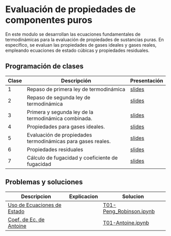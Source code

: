 # Evaluación de propiedades de componentes puros

En este modulo se desarrollan las ecuaciones fundamentales de termodinámicas para la evaluación de propiedades de sustancias puras. En específico, se evaluan las propiedades de gases ideales y gases reales, empleando ecuaciones de estado cúbicas y propiedades residuales.

## Programación de clases

Clase|Descripción|Presentación
------|------------|------------
 1 | Repaso de primera ley de termodinámica | [slides](https://goo.gl/QvMnH9) 
 2 | Repaso de segunda ley de termodinámica | [slides](https://goo.gl/6eW9M2) 
 3 | Primera y segunda ley de la termodinámica combinada. | [slides](https://goo.gl/585Mhb) 
 4 | Propiedades para gases ideales. | [slides](https://goo.gl/YpQLkJ)
 5 | Evaluación de propiedades termodinámicas para gases reales. | [slides](https://goo.gl/cxuR61)
 6 | Propiedades residuales | [slides](https://goo.gl/aKRLJS)
 7 | Cálculo de fugacidad y coeficiente de fugacidad | [slides](https://goo.gl/Hpojgg)
 
 ## Problemas y soluciones
 
 Descripcion | Explicacion | Solucion
 -----------|--------------|---------
 [Uso de Ecuaciones de Estado](../problemas/T01-PengRob.md) | | [T01-Peng_Robinson.ipynb](../py/T01_013_cp_001.ipynb)
 [Coef. de Ec. de Antoine](../problemas/T01-Antoine.md) | | [T01-Antoine.ipynb](../py/T01_agl_coef_antoine.ipynb)
